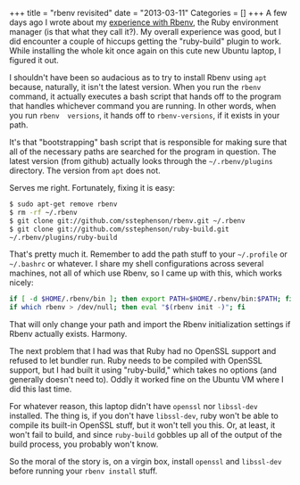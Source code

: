 +++
title = "rbenv revisited"
date = "2013-03-11"
Categories = []
+++
A few days ago I wrote about my 
[experience with Rbenv](/blog/2013/03/08/rbenv-for-the-win/), the Ruby 
environment manager (is that what they call it?). My overall experience was 
good, but I did encounter a couple of hiccups getting the "ruby-build" plugin 
to work. While installing the whole kit once again on this cute new Ubuntu 
laptop, I figured it out.<!--more-->

I shouldn't have been so audacious as to try to install Rbenv using `apt` 
because, naturally, it isn't the latest version. When you run the `rbenv` 
command, it actually executes a bash script that hands off to the program that 
handles whichever command you are running. In other words, when you run `rbenv 
versions`, it hands off to `rbenv-versions`, if it exists in your path.

It's that "bootstrapping" bash script that is responsible for making sure that 
all of the necessary paths are searched for the program in question. The 
latest version (from github) actually looks through the `~/.rbenv/plugins` 
directory. The version from `apt` does not.

Serves me right. Fortunately, fixing it is easy:

``` bash
$ sudo apt-get remove rbenv
$ rm -rf ~/.rbenv
$ git clone git://github.com/sstephenson/rbenv.git ~/.rbenv
$ git clone git://github.com/sstephenson/ruby-build.git 
~/.rbenv/plugins/ruby-build
```

That's pretty much it. Remember to add the path stuff to your `~/.profile` or 
`~/.bashrc` or whatever. I share my shell configurations across several 
machines, not all of which use Rbenv, so I came up with this, which works 
nicely:

``` bash
if [ -d $HOME/.rbenv/bin ]; then export PATH=$HOME/.rbenv/bin:$PATH; fi
if which rbenv > /dev/null; then eval "$(rbenv init -)"; fi
```

That will only change your path and import the Rbenv initialization settings 
if Rbenv actually exists. Harmony.

The next problem that I had was that Ruby had no OpenSSL support and refused 
to let bundler run. Ruby needs to be compiled with OpenSSL support, but I had 
built it using "ruby-build," which takes no options (and generally doesn't 
need to). Oddly it worked fine on the Ubuntu VM where I did this last time.

For whatever reason, this laptop didn't have `openssl` nor `libssl-dev` 
installed. The thing is, if you don't have `libssl-dev`, ruby won't be able to 
compile its built-in OpenSSL stuff, but it won't tell you this. Or, at least, 
it won't fail to build, and since `ruby-build` gobbles up all of the output of 
the build process, you probably won't know.

So the moral of the story is, on a virgin box, install `openssl` and 
`libssl-dev` before running your `rbenv install` stuff.
